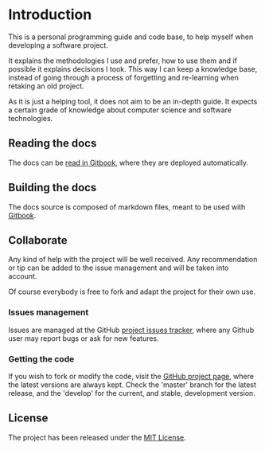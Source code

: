 # Introduction

This is a personal programming guide and code base, to help myself when developing a software project.

It explains the methodologies I use and prefer, how to use them and if possible it explains decisions I took. This way I can keep a knowledge base, instead of going through a process of forgetting and re-learning when retaking an old project.

As it is just a helping tool, it does not aim to be an in-depth guide. It expects a certain grade of knowledge about computer science and software technologies.

## Reading the docs

The docs can be [read in Gitbook](https://bernardo.gitbook.io/development-docs-java/), where they are deployed automatically.

## Building the docs

The docs source is composed of markdown files, meant to be used with [Gitbook](https://www.gitbook.com/).

## Collaborate

Any kind of help with the project will be well received. Any recommendation or tip can be added to the issue management and will be taken into account.

Of course everybody is free to fork and adapt the project for their own use.

### Issues management

Issues are managed at the GitHub [project issues tracker](https://github.com/bernardo-mg/development-docs-java/issues), where any Github user may report bugs or ask for new features.

### Getting the code

If you wish to fork or modify the code, visit the [GitHub project page](https://github.com/bernardo-mg/development-docs-java), where the latest versions are always kept. Check the 'master' branch for the latest release, and the 'develop' for the current, and stable, development version.

## License

The project has been released under the [MIT License](http://www.opensource.org/licenses/mit-license.php).


